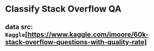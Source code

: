 # Classify Stack Overflow QA
## data src: `Kaggle`[https://www.kaggle.com/imoore/60k-stack-overflow-questions-with-quality-rate]
